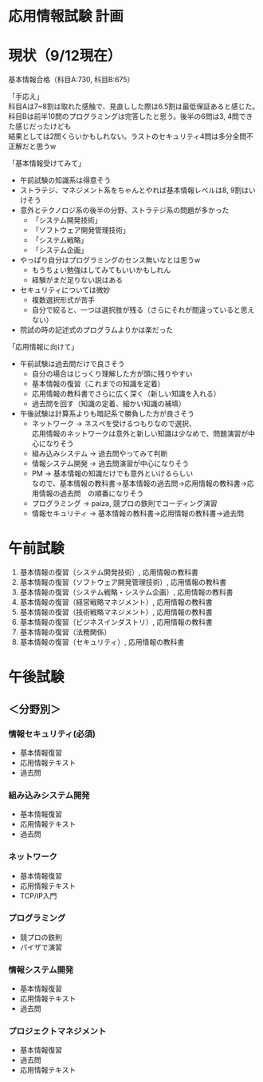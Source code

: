 # 応用情報試験  計画
# 現状（9/12現在）
基本情報合格（科目A:730, 科目B:675）<br>

「手応え」<br>
科目Aは7~8割は取れた感触で、見直しした際は6.5割は最低保証あると感じた。<br>
科目Bは前半10問のプログラミングは完答したと思う。後半の6問は3, 4問できた感じだったけども<br>
結果としては2問くらいかもしれない。ラストのセキュリティ4問は多分全問不正解だと思うw <br>

「基本情報受けてみて」<br>
- 午前試験の知識系は得意そう
- ストラテジ、マネジメント系をちゃんとやれば基本情報レベルは8, 9割はいけそう
- 意外とテクノロジ系の後半の分野、ストラテジ系の問題が多かった
  - 「システム開発技術」
  - 「ソフトウェア開発管理技術」
  - 「システム戦略」
  - 「システム企画」
- やっぱり自分はプログラミングのセンス無いなとは思うw
  - もうちょい勉強はしてみてもいいかもしれん
  - 経験がまだ足りない説はある
- セキュリティについては微妙
  - 複数選択形式が苦手
  - 自分で絞ると、一つは選択肢が残る（さらにそれが間違っていると思えない）
- 院試の時の記述式のプログラムよりかは楽だった


「応用情報に向けて」<br>
- 午前試験は過去問だけで良さそう
  - 自分の場合はじっくり理解した方が頭に残りやすい
  - 基本情報の復習（これまでの知識を定着）
  - 応用情報の教科書でさらに広く深く（新しい知識を入れる）
  - 過去問を回す（知識の定着、細かい知識の補填）
- 午後試験は計算系よりも暗記系で勝負した方が良さそう
  - ネットワーク -> ネスぺを受けるつもりなので選択、<br>
  応用情報のネットワークは意外と新しい知識は少なめで、問題演習が中心になりそう
  - 組み込みシステム -> 過去問やってみて判断
  - 情報システム開発 -> 過去問演習が中心になりそう
  - PM -> 基本情報の知識だけでも意外といけるらしい<br>
  なので、基本情報の教科書->基本情報の過去問->応用情報の教科書->応用情報の過去問　の順番になりそう
  - プログラミング -> paiza, 競プロの鉄則でコーディング演習
  - 情報セキュリティ -> 基本情報の教科書->応用情報の教科書->過去問

# 午前試験
1. 基本情報の復習（システム開発技術）, 応用情報の教科書
2. 基本情報の復習（ソフトウェア開発管理技術）, 応用情報の教科書
3. 基本情報の復習（システム戦略・システム企画）, 応用情報の教科書
4. 基本情報の復習（経営戦略マネジメント）, 応用情報の教科書
5. 基本情報の復習（技術戦略マネジメント）, 応用情報の教科書
6. 基本情報の復習（ビジネスインダストリ）, 応用情報の教科書
7. 基本情報の復習（法務関係）
8. 基本情報の復習（セキュリティ）, 応用情報の教科書

# 午後試験
## ＜分野別＞
### 情報セキュリティ(必須)
- 基本情報復習
- 応用情報テキスト
- 過去問

### 組み込みシステム開発
- 基本情報復習
- 応用情報テキスト
- 過去問

### ネットワーク
- 基本情報復習
- 応用情報テキスト
- TCP/IP入門

### プログラミング
- 競プロの鉄則
- パイザで演習

### 情報システム開発
- 基本情報復習
- 応用情報テキスト
- 過去問

### プロジェクトマネジメント
- 基本情報復習
- 過去問
- 応用情報テキスト
